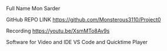 Full Name 
  Mon Sarder

GitHub REPO LINK
  https://github.com/Monsterous3110/Project0

Recording 
  https://youtu.be/XsmMTo8Av9s
  
Software for Video and IDE
   VS Code and Quicktime Player
